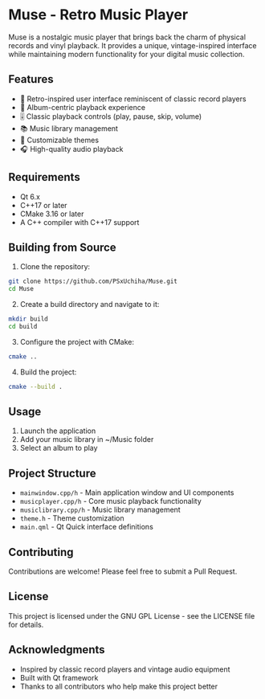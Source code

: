 # Muse - Retro Music Player

Muse is a nostalgic music player that brings back the charm of physical records and vinyl playback. It provides a unique, vintage-inspired interface while maintaining modern functionality for your digital music collection.

## Features

- 🎵 Retro-inspired user interface reminiscent of classic record players
- 📀 Album-centric playback experience
- 🎚️ Classic playback controls (play, pause, skip, volume)
- 📚 Music library management
- 🎨 Customizable themes
- 🎧 High-quality audio playback

## Requirements

- Qt 6.x
- C++17 or later
- CMake 3.16 or later
- A C++ compiler with C++17 support

## Building from Source

1. Clone the repository:
```bash
git clone https://github.com/PSxUchiha/Muse.git
cd Muse
```

2. Create a build directory and navigate to it:
```bash
mkdir build
cd build
```

3. Configure the project with CMake:
```bash
cmake ..
```

4. Build the project:
```bash
cmake --build .
```

## Usage

1. Launch the application
2. Add your music library in ~/Music folder
3. Select an album to play

## Project Structure

- `mainwindow.cpp/h` - Main application window and UI components
- `musicplayer.cpp/h` - Core music playback functionality
- `musiclibrary.cpp/h` - Music library management
- `theme.h` - Theme customization
- `main.qml` - Qt Quick interface definitions

## Contributing

Contributions are welcome! Please feel free to submit a Pull Request.

## License

This project is licensed under the GNU GPL License - see the LICENSE file for details.

## Acknowledgments

- Inspired by classic record players and vintage audio equipment
- Built with Qt framework
- Thanks to all contributors who help make this project better 